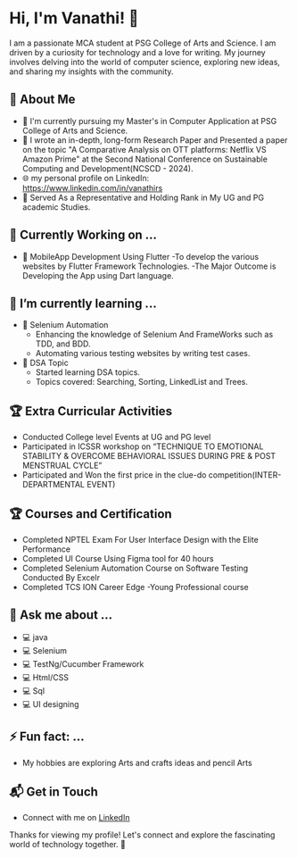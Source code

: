 # Hi, I'm Vanathi! 👋
I am a passionate MCA student at PSG College of Arts and Science. I am driven by a curiosity for technology and a love for writing. My journey involves delving into the world of computer science, exploring new ideas, and sharing my insights with the community.


## 🚀 About Me

- 🔭 I'm currently pursuing my Master's in Computer Application  at PSG College of Arts and Science.
- 📝 I wrote an in-depth, long-form Research Paper and Presented a paper on the topic "A Comparative Analysis on OTT platforms: Netflix VS Amazon Prime" at the Second National Conference on Sustainable Computing and Development(NCSCD - 2024).
- 🌐 my personal profile on LinkedIn: https://www.linkedin.com/in/vanathirs
- 👑 Served As a Representative and Holding Rank in My UG and PG academic Studies.


## 🌱 Currently Working on ...
 
- 🚀 MobileApp Development Using Flutter 
    -To develop the various websites by Flutter Framework Technologies.
    -The Major Outcome is Developing the App using Dart language.

## 🌱 I’m currently learning ...

- 🚀 Selenium Automation
    - Enhancing the knowledge of Selenium And FrameWorks such as TDD, and BDD.
    - Automating various testing websites by writing test cases.
- 🚀 DSA Topic
    - Started learning DSA topics.
    - Topics covered: Searching, Sorting, LinkedList and Trees.
  
 ## 🏆 Extra Curricular Activities

  - Conducted College level Events at UG and PG level
  - Participated in ICSSR workshop on “TECHNIQUE TO EMOTIONAL STABILITY & OVERCOME BEHAVIORAL ISSUES DURING PRE & POST MENSTRUAL CYCLE”
  - Participated and Won the first price in the clue-do competition(INTER-DEPARTMENTAL EVENT)
  
 ## 🏆 Courses and Certification

 - Completed NPTEL Exam For User Interface Design with the Elite Performance
 - Completed UI Course Using Figma tool for 40 hours
 - Completed Selenium Automation Course on Software Testing Conducted By Excelr
 - Completed TCS ION Career Edge -Young Professional course
  
 ## 💬 Ask me about ...
 
 - 💻 java
 - 💻 Selenium
 - 💻 TestNg/Cucumber Framework
 - 💻 Html/CSS
 - 💻 Sql
 - 💻 UI designing

## ⚡ Fun fact: ...
  - My hobbies are exploring Arts and crafts ideas and pencil Arts

 

## 📬 Get in Touch

- Connect with me on [LinkedIn](https://www.linkedin.com/in/vanathirs)


Thanks for viewing my profile! Let's connect and explore the fascinating world of technology together. 🚀




